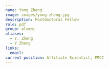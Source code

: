 ```yaml
---
name: Yong Zheng
image: images/yong-zheng.jpg
description: Postdoctoral Fellow
role: pdf
group: alumni
aliases:
  - Y. Zheng
  - Y Zheng
links:
  email: 
current position: Affiliate Scientist, PMCC
---
```

